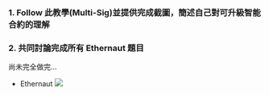### 1. Follow 此教學(Multi-Sig)並提供完成截圖，簡述自己對可升級智能合約的理解



### 2. 共同討論完成所有 Ethernaut 題目

  尚未完全做完...

- Ethernaut ![](./Ethernaut12.png)
